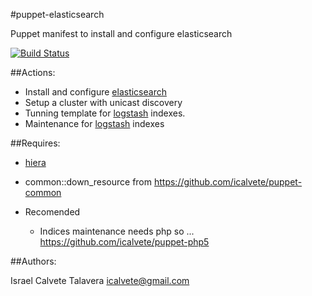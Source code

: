 #puppet-elasticsearch

Puppet manifest to install and configure elasticsearch

[![Build Status](https://secure.travis-ci.org/icalvete/puppet-elasticsearch.png)](http://travis-ci.org/icalvete/puppet-elasticsearch)

##Actions:

* Install and configure [elasticsearch](http://www.elasticsearch.org/)
* Setup a cluster with unicast discovery
* Tunning template for [logstash](http://logstash.net/) indexes.
* Maintenance for [logstash](http://logstash.net/) indexes

##Requires:

* [hiera](http://docs.puppetlabs.com/hiera/1/index.html)
* common::down_resource from https://github.com/icalvete/puppet-common

* Recomended 
  + Indices maintenance needs php so ... https://github.com/icalvete/puppet-php5

##Authors:

Israel Calvete Talavera <icalvete@gmail.com>

